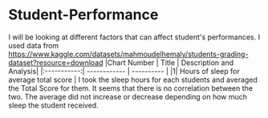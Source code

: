 # Student-Performance
I will be looking at different factors that can affect student's performances. I used data from https://www.kaggle.com/datasets/mahmoudelhemaly/students-grading-dataset?resource=download
|Chart Number | Title | Description and Analysis|
|:-----------:| ------------ | ---------- |
|1| Hours of sleep for average total score | I took the sleep hours for each students and averaged the Total Score for them. It seems that there is no correlation between the two. The average did not increase or decrease depending on how much sleep the student received. 
